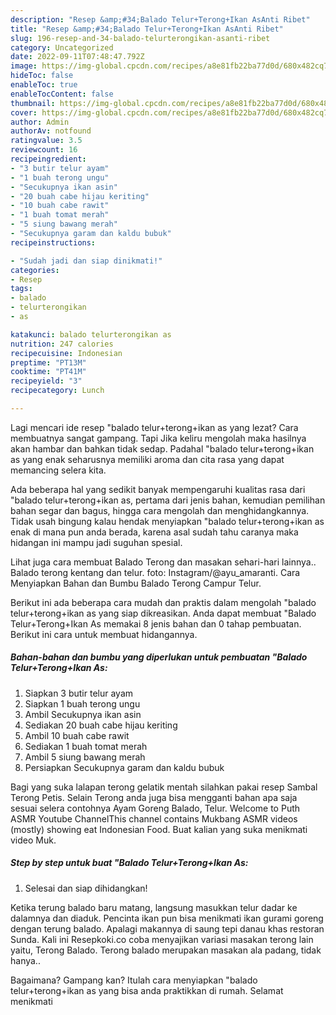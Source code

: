 ```yaml
---
description: "Resep &amp;#34;Balado Telur+Terong+Ikan AsAnti Ribet"
title: "Resep &amp;#34;Balado Telur+Terong+Ikan AsAnti Ribet"
slug: 196-resep-and-34-balado-telurterongikan-asanti-ribet
category: Uncategorized
date: 2022-09-11T07:48:47.792Z
image: https://img-global.cpcdn.com/recipes/a8e81fb22ba77d0d/680x482cq70/balado-telurterongikan-as-foto-resep-utama.jpg
hideToc: false
enableToc: true
enableTocContent: false
thumbnail: https://img-global.cpcdn.com/recipes/a8e81fb22ba77d0d/680x482cq70/balado-telurterongikan-as-foto-resep-utama.jpg
cover: https://img-global.cpcdn.com/recipes/a8e81fb22ba77d0d/680x482cq70/balado-telurterongikan-as-foto-resep-utama.jpg
author: Admin
authorAv: notfound
ratingvalue: 3.5
reviewcount: 16
recipeingredient:
- "3 butir telur ayam"
- "1 buah terong ungu"
- "Secukupnya ikan asin"
- "20 buah cabe hijau keriting"
- "10 buah cabe rawit"
- "1 buah tomat merah"
- "5 siung bawang merah"
- "Secukupnya garam dan kaldu bubuk"
recipeinstructions:

- "Sudah jadi dan siap dinikmati!"
categories:
- Resep
tags:
- balado
- telurterongikan
- as

katakunci: balado telurterongikan as 
nutrition: 247 calories
recipecuisine: Indonesian
preptime: "PT13M"
cooktime: "PT41M"
recipeyield: "3"
recipecategory: Lunch

---
```



Lagi mencari ide resep &#34;balado telur+terong+ikan as yang lezat? Cara membuatnya sangat gampang. Tapi Jika keliru mengolah maka hasilnya akan hambar dan bahkan tidak sedap. Padahal &#34;balado telur+terong+ikan as yang enak seharusnya memiliki aroma dan cita rasa yang dapat memancing selera kita.


Ada beberapa hal yang sedikit banyak mempengaruhi kualitas rasa dari &#34;balado telur+terong+ikan as, pertama dari jenis bahan, kemudian pemilihan bahan segar dan bagus, hingga cara mengolah dan menghidangkannya. Tidak usah bingung kalau hendak menyiapkan &#34;balado telur+terong+ikan as enak di mana pun anda berada, karena asal sudah tahu caranya maka hidangan ini mampu jadi suguhan spesial.

Lihat juga cara membuat Balado Terong dan masakan sehari-hari lainnya.. Balado terong kentang dan telur. foto: Instagram/@ayu_amaranti. Cara Menyiapkan Bahan dan Bumbu Balado Terong Campur Telur.


Berikut ini ada beberapa cara mudah dan praktis dalam mengolah &#34;balado telur+terong+ikan as yang siap dikreasikan. Anda dapat membuat &#34;Balado Telur+Terong+Ikan As memakai 8 jenis bahan dan 0 tahap pembuatan. Berikut ini cara untuk membuat hidangannya.

<!--inarticleads1-->

##### Bahan-bahan dan bumbu yang diperlukan untuk pembuatan &#34;Balado Telur+Terong+Ikan As:

1. Siapkan 3 butir telur ayam
1. Siapkan 1 buah terong ungu
1. Ambil Secukupnya ikan asin
1. Sediakan 20 buah cabe hijau keriting
1. Ambil 10 buah cabe rawit
1. Sediakan 1 buah tomat merah
1. Ambil 5 siung bawang merah
1. Persiapkan Secukupnya garam dan kaldu bubuk


Bagi yang suka lalapan terong gelatik mentah silahkan pakai resep Sambal Terong Petis. Selain Terong anda juga bisa mengganti bahan apa saja sesuai selera contohnya Ayam Goreng Balado, Telur. Welcome to Puth ASMR Youtube ChannelThis channel contains Mukbang ASMR videos (mostly) showing eat Indonesian Food. Buat kalian yang suka menikmati video Muk. 

<!--inarticleads2-->

##### Step by step untuk buat &#34;Balado Telur+Terong+Ikan As:


1. Selesai dan siap dihidangkan!

Ketika terung balado baru matang, langsung masukkan telur dadar ke dalamnya dan diaduk. Pencinta ikan pun bisa menikmati ikan gurami goreng dengan terung balado. Apalagi makannya di saung tepi danau khas restoran Sunda. Kali ini Resepkoki.co coba menyajikan variasi masakan terong lain yaitu, Terong Balado. Terong balado merupakan masakan ala padang, tidak hanya.. 

Bagaimana? Gampang kan? Itulah cara menyiapkan &#34;balado telur+terong+ikan as yang bisa anda praktikkan di rumah. Selamat menikmati
